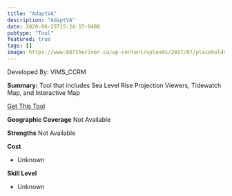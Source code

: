 ```yaml
---
title: "AdaptVA"
description: "AdaptVA"
date: 2020-06-25T15:24:15-0400
pubtype: "Tool"
featured: true
tags: []
image: https://www.887theriver.ca/wp-content/uploads/2017/07/placeholder.jpg
---
```

Developed By: VIMS_CCRM

**Summary:** Tool that includes Sea Level Rise Projection Viewers, Tidewatch Map, and Interactive Map

<a href="http://adaptva.com/" target="_blank">Get This Tool</a>

__**Geographic Coverage**__
Not Available

__**Strengths**__
Not Available

__**Cost**__
- Unknown

__**Skill Level**__
- Unknown
